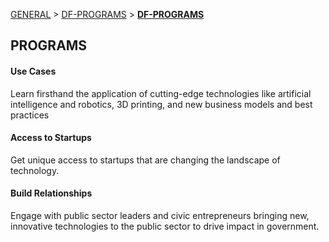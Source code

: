 [GENERAL](GENERAL/README.md) > [DF-PROGRAMS](DF-Programs/README.md) > **[DF-PROGRAMS](DF-Programs/programs.md)**

## PROGRAMS <br>

#### Use Cases

Learn firsthand the application of cutting-edge technologies like artificial intelligence and robotics, 3D printing, and new business models and best practices

#### Access to Startups

Get unique access to startups that are changing the landscape of technology.

#### Build Relationships

Engage with public sector leaders and civic entrepreneurs bringing new, innovative technologies to the public sector to drive impact in government.
